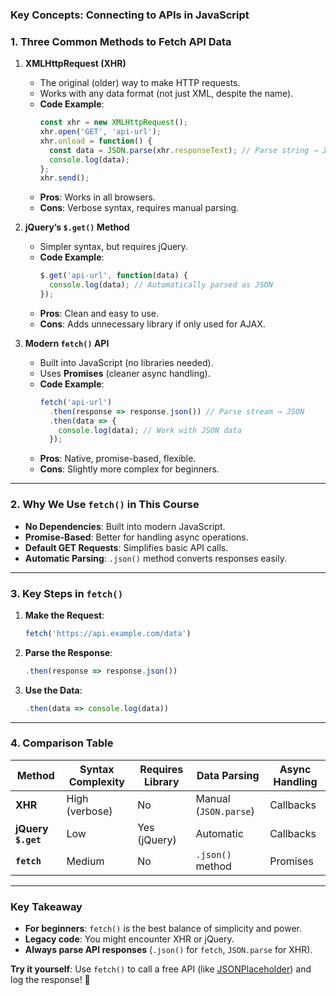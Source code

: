 ### **Key Concepts: Connecting to APIs in JavaScript**  

### **1. Three Common Methods to Fetch API Data**  
1. **XMLHttpRequest (XHR)**  
   - The original (older) way to make HTTP requests.  
   - Works with any data format (not just XML, despite the name).  
   - **Code Example**:  
     ```javascript
     const xhr = new XMLHttpRequest();
     xhr.open('GET', 'api-url');
     xhr.onload = function() {
       const data = JSON.parse(xhr.responseText); // Parse string → JSON
       console.log(data);
     };
     xhr.send();
     ```
   - **Pros**: Works in all browsers.  
   - **Cons**: Verbose syntax, requires manual parsing.  

2. **jQuery’s `$.get()` Method**  
   - Simpler syntax, but requires jQuery.  
   - **Code Example**:  
     ```javascript
     $.get('api-url', function(data) {
       console.log(data); // Automatically parsed as JSON
     });
     ```
   - **Pros**: Clean and easy to use.  
   - **Cons**: Adds unnecessary library if only used for AJAX.  

3. **Modern `fetch()` API**  
   - Built into JavaScript (no libraries needed).  
   - Uses **Promises** (cleaner async handling).  
   - **Code Example**:  
     ```javascript
     fetch('api-url')
       .then(response => response.json()) // Parse stream → JSON
       .then(data => {
         console.log(data); // Work with JSON data
       });
     ```
   - **Pros**: Native, promise-based, flexible.  
   - **Cons**: Slightly more complex for beginners.  

---

### **2. Why We Use `fetch()` in This Course**  
- **No Dependencies**: Built into modern JavaScript.  
- **Promise-Based**: Better for handling async operations.  
- **Default GET Requests**: Simplifies basic API calls.  
- **Automatic Parsing**: `.json()` method converts responses easily.  

---

### **3. Key Steps in `fetch()`**  
1. **Make the Request**:  
   ```javascript
   fetch('https://api.example.com/data')
   ```  
2. **Parse the Response**:  
   ```javascript
   .then(response => response.json())
   ```  
3. **Use the Data**:  
   ```javascript
   .then(data => console.log(data))
   ```  

---

### **4. Comparison Table**  
| Method          | Syntax Complexity | Requires Library | Data Parsing          | Async Handling  |
|-----------------|-------------------|------------------|-----------------------|-----------------|
| **XHR**         | High (verbose)    | No               | Manual (`JSON.parse`) | Callbacks       |
| **jQuery `$.get`** | Low            | Yes (jQuery)     | Automatic             | Callbacks       |
| **`fetch`**     | Medium            | No               | `.json()` method      | Promises        |

---

### **Key Takeaway**  
- **For beginners**: `fetch()` is the best balance of simplicity and power.  
- **Legacy code**: You might encounter XHR or jQuery.  
- **Always parse API responses** (`.json()` for `fetch`, `JSON.parse` for XHR).  

**Try it yourself**: Use `fetch()` to call a free API (like [JSONPlaceholder](https://jsonplaceholder.typicode.com/)) and log the response! 🚀